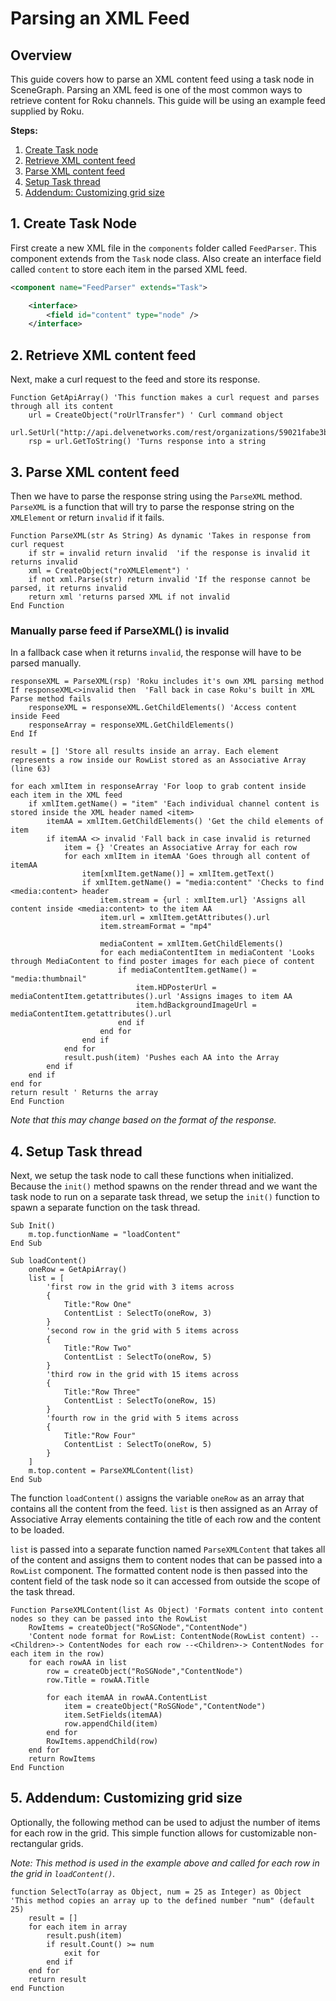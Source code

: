 # Parsing an XML Feed

## Overview

This guide covers how to parse an XML content feed using a task node in SceneGraph. Parsing an XML feed is one of the most common ways to retrieve content for Roku channels. This guide will be using an example feed supplied by Roku.

**Steps:**

1. [Create Task node](#1-create-task-node)
2. [Retrieve XML content feed](#2-retrieve-xml-content-feed)
3. [Parse XML content feed](#p3-arse-xml-content-feed)
4. [Setup Task thread](#4-setup-task-thread)
5. [Addendum: Customizing grid size](#5-addendum-customizing-grid-size)

## 1. Create Task Node

First create a new XML file in the `components` folder called `FeedParser`. This component extends from the `Task` node class. Also create an interface field called `content` to store each item in the parsed XML feed.

```xml
<component name="FeedParser" extends="Task">

    <interface>
        <field id="content" type="node" />
    </interface>
```

## 2. Retrieve XML content feed

Next, make a curl request to the feed and store its response.

```brightscript
Function GetApiArray() 'This function makes a curl request and parses through all its content
    url = CreateObject("roUrlTransfer") ' Curl command object
    url.SetUrl("http://api.delvenetworks.com/rest/organizations/59021fabe3b645968e382ac726cd6c7b/channels/1cfd09ab38e54f48be8498e0249f5c83/media.rss")
    rsp = url.GetToString() 'Turns response into a string
```

## 3. Parse XML content feed

Then we have to parse the response string using the `ParseXML` method. `ParseXML` is a function that will try to parse the response string on the `XMLElement` or return `invalid` if it fails.

```brightscript
Function ParseXML(str As String) As dynamic 'Takes in response from curl request
    if str = invalid return invalid  'if the response is invalid it returns invalid
    xml = CreateObject("roXMLElement") '
    if not xml.Parse(str) return invalid 'If the response cannot be parsed, it returns invalid
    return xml 'returns parsed XML if not invalid
End Function
```

### Manually parse feed if ParseXML() is invalid

In a fallback case when it returns `invalid`, the response will have to be parsed manually.

```brightscript
responseXML = ParseXML(rsp) 'Roku includes it's own XML parsing method
If responseXML<>invalid then  'Fall back in case Roku's built in XML Parse method fails
    responseXML = responseXML.GetChildElements() 'Access content inside Feed
    responseArray = responseXML.GetChildElements()
End If

result = [] 'Store all results inside an array. Each element represents a row inside our RowList stored as an Associative Array (line 63)

for each xmlItem in responseArray 'For loop to grab content inside each item in the XML feed
    if xmlItem.getName() = "item" 'Each individual channel content is stored inside the XML header named <item>
        itemAA = xmlItem.GetChildElements() 'Get the child elements of item
        if itemAA <> invalid 'Fall back in case invalid is returned
            item = {} 'Creates an Associative Array for each row
            for each xmlItem in itemAA 'Goes through all content of itemAA
                item[xmlItem.getName()] = xmlItem.getText()
                if xmlItem.getName() = "media:content" 'Checks to find <media:content> header
                    item.stream = {url : xmlItem.url} 'Assigns all content inside <media:content> to the item AA
                    item.url = xmlItem.getAttributes().url
                    item.streamFormat = "mp4"

                    mediaContent = xmlItem.GetChildElements()
                    for each mediaContentItem in mediaContent 'Looks through MediaContent to find poster images for each piece of content
                        if mediaContentItem.getName() = "media:thumbnail"
                            item.HDPosterUrl = mediaContentItem.getattributes().url 'Assigns images to item AA
                            item.hdBackgroundImageUrl = mediaContentItem.getattributes().url
                        end if
                    end for
                end if
            end for
            result.push(item) 'Pushes each AA into the Array
        end if
    end if
end for
return result ' Returns the array
End Function
```

_Note that this may change based on the format of the response._

## 4. Setup Task thread

Next, we setup the task node to call these functions when initialized. Because the `init()` method spawns on the render thread and we want the task node to run on a separate task thread, we setup the `init()` function to spawn a separate function on the task thread.

```brightscript
Sub Init()
    m.top.functionName = "loadContent"
End Sub

Sub loadContent()
    oneRow = GetApiArray()
    list = [
        'first row in the grid with 3 items across
        {
            Title:"Row One"
            ContentList : SelectTo(oneRow, 3)
        }
        'second row in the grid with 5 items across
        {
            Title:"Row Two"
            ContentList : SelectTo(oneRow, 5)
        }
        'third row in the grid with 15 items across
        {
            Title:"Row Three"
            ContentList : SelectTo(oneRow, 15)
        }
        'fourth row in the grid with 5 items across
        {
            Title:"Row Four"
            ContentList : SelectTo(oneRow, 5)
        }
    ]
    m.top.content = ParseXMLContent(list)
End Sub
```

The function `loadContent()` assigns the variable `oneRow` as an array that contains all the content from the feed. `list` is then assigned as an Array of Associative Array elements containing the title of each row and the content to be loaded.

`list` is passed into a separate function named `ParseXMLContent` that takes all of the content and assigns them to content nodes that can be passed into a `RowList` component. The formatted content node is then passed into the content field of the task node so it can accessed from outside the scope of the task thread.

```brightscript
Function ParseXMLContent(list As Object) 'Formats content into content nodes so they can be passed into the RowList
    RowItems = createObject("RoSGNode","ContentNode")
    'Content node format for RowList: ContentNode(RowList content) --<Children>-> ContentNodes for each row --<Children>-> ContentNodes for each item in the row)
    for each rowAA in list
        row = createObject("RoSGNode","ContentNode")
        row.Title = rowAA.Title

        for each itemAA in rowAA.ContentList
            item = createObject("RoSGNode","ContentNode")
            item.SetFields(itemAA)
            row.appendChild(item)
        end for
        RowItems.appendChild(row)
    end for
    return RowItems
End Function
```

## 5. Addendum: Customizing grid size

Optionally, the following method can be used to adjust the number of items for each row in the grid. This simple function allows for customizable non-rectangular grids.

_Note: This method is used in the example above and called for each row in the grid in `loadContent()`._

```brightscript
function SelectTo(array as Object, num = 25 as Integer) as Object 'This method copies an array up to the defined number "num" (default 25)
    result = []
    for each item in array
        result.push(item)
        if result.Count() >= num
            exit for
        end if
    end for
    return result
end Function
```
